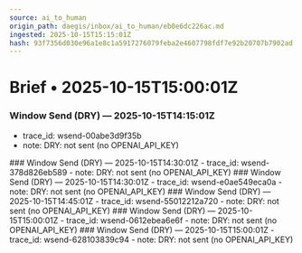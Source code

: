 ```yaml
---
source: ai_to_human
origin_path: daegis/inbox/ai_to_human/eb0e6dc226ac.md
ingested: 2025-10-15T15:15:01Z
hash: 93f7356d030e96a1e8c1a5917276079feba2e4607798fdf7e92b20707b7902ad
---
```

# Brief • 2025-10-15T15:00:01Z

### Window Send (DRY) — 2025-10-15T14:15:01Z
- trace_id: wsend-00abe3d9f35b
- note: DRY: not sent (no OPENAI_API_KEY)

<bundle snapshot omitted>
### Window Send (DRY) — 2025-10-15T14:30:01Z
- trace_id: wsend-378d826eb589
- note: DRY: not sent (no OPENAI_API_KEY)

<bundle snapshot omitted>
### Window Send (DRY) — 2025-10-15T14:30:01Z
- trace_id: wsend-e0ae549eca0a
- note: DRY: not sent (no OPENAI_API_KEY)

<bundle snapshot omitted>
### Window Send (DRY) — 2025-10-15T14:45:01Z
- trace_id: wsend-55012212a720
- note: DRY: not sent (no OPENAI_API_KEY)

<bundle snapshot omitted>
### Window Send (DRY) — 2025-10-15T15:00:01Z
- trace_id: wsend-0612ebea6e6f
- note: DRY: not sent (no OPENAI_API_KEY)

<bundle snapshot omitted>
### Window Send (DRY) — 2025-10-15T15:00:01Z
- trace_id: wsend-628103839c94
- note: DRY: not sent (no OPENAI_API_KEY)

<bundle snapshot omitted>

